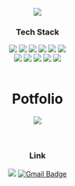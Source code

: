 <!--
**tyrl76/tyrl76** is a ✨ _special_ ✨ repository because its `README.md` (this file) appears on your GitHub profile.

Here are some ideas to get you started:

- 🔭 I’m currently working on ...
- 🌱 I’m currently learning ...
- 👯 I’m looking to collaborate on ...
- 🤔 I’m looking for help with ...
- 💬 Ask me about ...
- 📫 How to reach me: ...
- 😄 Pronouns: ...
- ⚡ Fun fact: ...
-->
<div align="center">
<div>
  <img src="https://capsule-render.vercel.app/api?type=waving&color=gradient&height=180&section=header&text=Dongwon&animation=fadeIn&fontSize=70&fontAlign=77&fontAlignY=42&desc=Back-end%20Developer&descSize=16&descAlign=86&descAlignY=15" />
</div>

### Tech Stack

<div>  
  <img src="https://img.shields.io/badge/Python-3776AB?style=flat-square&logo=Python&logoColor=white"/>
  <img src="https://img.shields.io/badge/Javascript-F7DF1E?style=flat-square&logo=Javascript&logoColor=white"/>
  <img src="https://img.shields.io/badge/Go-00ADD8?style=flat-square&logo=Go&logoColor=white"/>
  <img src="https://img.shields.io/badge/Java-007396?style=flat-square&logo=Java&logoColor=white"/>
  <img src="https://img.shields.io/badge/Django-092E20?style=flat-square&logo=Django&logoColor=white"/>  
  <img src="https://img.shields.io/badge/Node.js-339933?style=flat-square&logo=Node.js&logoColor=white"/> 
  <br>
  <img src="https://img.shields.io/badge/Amazon&nbsp;AWS-232F3E?style=flat-square&logo=AmazonAWS&logoColor=white"/>    
  <img src="https://img.shields.io/badge/Naver&nbsp;Cloud&nbsp;Platform-03C75A?style=flat-square&logo=Naver&logoColor=white"/>
  <img src="https://img.shields.io/badge/Git-F05032?style=flat-square&logo=Git&logoColor=white"/>
  <img src="https://img.shields.io/badge/MySQL-4479A1?style=flat-square&logo=MySQL&logoColor=white"/>
  <img src="https://img.shields.io/badge/Bootstrap-7952B3?style=flat-square&logo=Bootstrap&logoColor=white"/>
</div>
  
<br/>
  
# Potfolio
  <a href="https://berry-ragdoll-6a0.notion.site/Lee-Dongwon-d6c46df54cd243d7922ebef3a1c3fc9c" target="_blank"><img src="https://img.shields.io/badge/Portfolio-000000?style=flat-square&logo=Notion&logoColor=white"/></a> 

<br/>

### Link
  <a href="https://github.com/tyrl76/tyrl76" target="_blank"><img src="https://img.shields.io/badge/GitHub-181717?style=flat-square&logo=Github&logoColor=white"/></a>
  [![Gmail Badge](https://img.shields.io/badge/-Gmail-d14836?style=flat-square&logo=Gmail&logoColor=white&link=mailto:tyrl76@gmail.com)](mailto:tyrl76@gmail.com)
